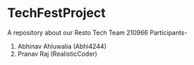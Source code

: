 # TechFestProject
A repository about our Resto Tech 
Team 210966
Participants-

1. Abhinav Ahluwalia (Abhi4244)
2. Pranav Raj  (RealisticCoder)
